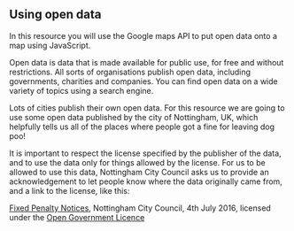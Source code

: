 ## Using open data

In this resource you will use the Google maps API to put open data onto a map using JavaScript.

Open data is data that is made available for public use, for free and without restrictions. All sorts of organisations publish open data, including governments, charities and companies. You can find open data on a wide variety of topics using a search engine.

Lots of cities publish their own open data. For this resource we are going to use some open data published by the city of Nottingham, UK, which helpfully tells us all of the places where people got a fine for leaving dog poo!

It is important to respect the license specified by the publisher of the data, and to use the data only for things allowed by the license. For us to be allowed to use this data, Nottingham City Council asks us to provide an acknowledgement to let people know where the data originally came from, and a link to the license, like this:

[Fixed Penalty Notices](http://www.opendatanottingham.org.uk/dataset.aspx?id=124), Nottingham City Council, 4th July 2016, licensed under the [Open Government Licence](http://www.nationalarchives.gov.uk/doc/open-government-licence/version/3/)

